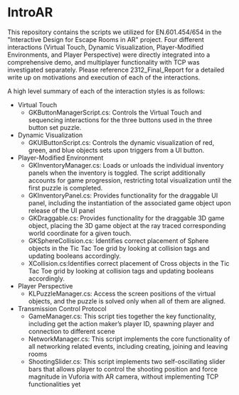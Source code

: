 # IntroAR
This repository contains the scripts we utilized for EN.601.454/654 in the "Interactive Design for Escape Rooms in AR" project. Four different interactions (Virtual Touch, Dynamic Visualization, Player-Modified Environments, and Player Perspective) were directly integrated into a comprehensive demo, and multiplayer functionality with TCP was investigated separately. Please reference 2312_Final_Report for a detailed write up on motivations and execution of each of the interactions.

A high level summary of each of the interaction styles is as follows:
- Virtual Touch
  - GKButtonManagerScript.cs: Controls the Virtual Touch and sequencing interactions for the three buttons used in the three button set puzzle.
- Dynamic Visualization
  - GKUIButtonScript.cs: Controls the dynamic visualization of red, green, and blue objects sets upon triggers from a UI button.
-  Player-Modified Environment
    - GKInventoryManager.cs: Loads or unloads the individual inventory panels when the inventory is toggled. The script additionally accounts for game progression, restricting total visualization until the first puzzle is completed.
    - GKInventoryPanel.cs: Provides functionality for the draggable UI panel, including the instantiation of the associated game object upon release of the UI panel
    - GKDraggable.cs: Provides functionality for the draggable 3D game object, placing the 3D game object at the ray traced corresponding world coordinate for a given touch.
    - GKSphereCollision.cs: Identifies correct placement of Sphere objects in the Tic Tac Toe grid by looking at collision tags and updating booleans accordingly.
    - XCollision.cs:Identifies correct placement of Cross objects in the Tic Tac Toe grid by looking at collision tags and updating booleans accordingly.
-  Player Perspective
    - KLPuzzleManager.cs: Access the screen positions of the virtual objects, and the puzzle is solved only when all of them are aligned. 
-  Transmission Control Protocol
    -  GameManager.cs: This script ties together the key functionality, including get the action maker’s player ID, spawning player and connection to different scene
    -  NetworkManager.cs: This script implements the core functionality of all networking related events, including creating, joining and leaving rooms
    -  ShootingSlider.cs: This script implements two self-oscillating slider bars that allows player to control the shooting position and force magnitude in Vuforia with AR camera, without implementing TCP functionalities yet


